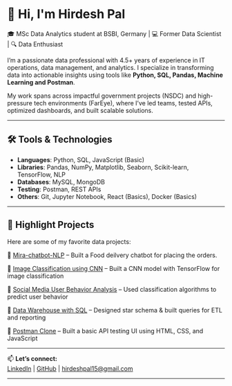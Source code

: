 # 👋 Hi, I'm Hirdesh Pal

🎓 MSc Data Analytics student at BSBI, Germany | 💻 Former Data Scientist | 🔍 Data Enthusiast

I’m a passionate data professional with 4.5+ years of experience in IT operations, data management, and analytics. I specialize in transforming data into actionable insights using tools like **Python, SQL, Pandas, Machine Learning and Postman**.

My work spans across impactful government projects (NSDC) and high-pressure tech environments (FarEye), where I’ve led teams, tested APIs, optimized dashboards, and built scalable solutions.

---

## 🛠️ Tools & Technologies
- **Languages**: Python, SQL, JavaScript (Basic)
- **Libraries**: Pandas, NumPy, Matplotlib, Seaborn, Scikit-learn, TensorFlow, NLP
- **Databases**: MySQL, MongoDB
- **Testing**: Postman, REST APIs
- **Others**: Git, Jupyter Notebook, React (Basics), Docker (Basics)

---

## 📌 Highlight Projects
Here are some of my favorite data projects:

  🔹 [Mira-chatbot-NLP](https://github.com/Hirdeshpal15) – Built a Food deilvery chatbot for placing the orders.
  
 🔹 [Image Classification using CNN](https://github.com/Hirdeshpal15) – Built a CNN model with TensorFlow for image classification  
 
 🔹 [Social Media User Behavior Analysis](https://github.com/Hirdeshpal15) – Used classification algorithms to predict user behavior  
 
 🔹 [Data Warehouse with SQL](https://github.com/Hirdeshpal15) – Designed star schema & built queries for ETL and reporting  
 
 🔹 [Postman Clone](https://github.com/Hirdeshpal15) – Built a basic API testing UI using HTML, CSS, and JavaScript 
 
---

📫 **Let’s connect:**  
[LinkedIn](https://www.linkedin.com/in/hirdesh-pal-1a5445166) | [GitHub](https://github.com/Hirdeshpal15) | hirdeshpal15@gmail.com

---

